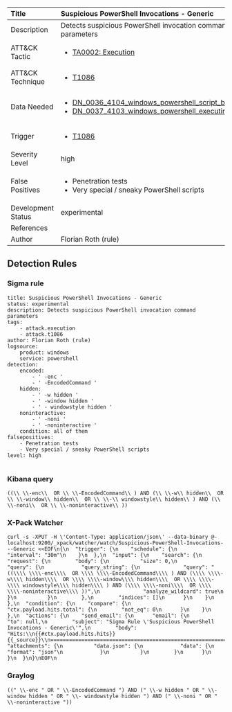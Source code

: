 | Title                | Suspicious PowerShell Invocations - Generic                                                                                                                                                 |
|:---------------------|:------------------------------------------------------------------------------------------------------------------------------------------------------------|
| Description          | Detects suspicious PowerShell invocation command parameters                                                                                                                                           |
| ATT&amp;CK Tactic    | <ul><li>[TA0002: Execution](https://attack.mitre.org/tactics/TA0002)</li></ul>  |
| ATT&amp;CK Technique | <ul><li>[T1086](https://attack.mitre.org/tactics/T1086)</li></ul>                             |
| Data Needed          | <ul><li>[DN_0036_4104_windows_powershell_script_block](../Data_Needed/DN_0036_4104_windows_powershell_script_block.md)</li><li>[DN_0037_4103_windows_powershell_executing_pipeline](../Data_Needed/DN_0037_4103_windows_powershell_executing_pipeline.md)</li></ul>                                                         |
| Trigger              | <ul><li>[T1086](../Triggers/T1086.md)</li></ul>  |
| Severity Level       | high                                                                                                                                                 |
| False Positives      | <ul><li>Penetration tests</li><li>Very special / sneaky PowerShell scripts</li></ul>                                                                  |
| Development Status   | experimental                                                                                                                                                |
| References           | <ul></ul>                                                          |
| Author               | Florian Roth (rule)                                                                                                                                                |


## Detection Rules

### Sigma rule

```
title: Suspicious PowerShell Invocations - Generic
status: experimental
description: Detects suspicious PowerShell invocation command parameters
tags:
    - attack.execution
    - attack.t1086
author: Florian Roth (rule)
logsource:
    product: windows
    service: powershell
detection:
    encoded:
        - ' -enc '
        - ' -EncodedCommand '
    hidden:
        - ' -w hidden '
        - ' -window hidden '
        - ' - windowstyle hidden '
    noninteractive:
        - ' -noni '
        - ' -noninteractive '
    condition: all of them
falsepositives:
    - Penetration tests
    - Very special / sneaky PowerShell scripts
level: high


```





### Kibana query

```
((\\ \\-enc\\  OR \\ \\-EncodedCommand\\ ) AND (\\ \\-w\\ hidden\\  OR \\ \\-window\\ hidden\\  OR \\ \\-\\ windowstyle\\ hidden\\ ) AND (\\ \\-noni\\  OR \\ \\-noninteractive\\ ))
```





### X-Pack Watcher

```
curl -s -XPUT -H \'Content-Type: application/json\' --data-binary @- localhost:9200/_xpack/watcher/watch/Suspicious-PowerShell-Invocations---Generic <<EOF\n{\n  "trigger": {\n    "schedule": {\n      "interval": "30m"\n    }\n  },\n  "input": {\n    "search": {\n      "request": {\n        "body": {\n          "size": 0,\n          "query": {\n            "query_string": {\n              "query": "((\\\\ \\\\-enc\\\\  OR \\\\ \\\\-EncodedCommand\\\\ ) AND (\\\\ \\\\-w\\\\ hidden\\\\  OR \\\\ \\\\-window\\\\ hidden\\\\  OR \\\\ \\\\-\\\\ windowstyle\\\\ hidden\\\\ ) AND (\\\\ \\\\-noni\\\\  OR \\\\ \\\\-noninteractive\\\\ ))",\n              "analyze_wildcard": true\n            }\n          }\n        },\n        "indices": []\n      }\n    }\n  },\n  "condition": {\n    "compare": {\n      "ctx.payload.hits.total": {\n        "not_eq": 0\n      }\n    }\n  },\n  "actions": {\n    "send_email": {\n      "email": {\n        "to": null,\n        "subject": "Sigma Rule \'Suspicious PowerShell Invocations - Generic\'",\n        "body": "Hits:\\n{{#ctx.payload.hits.hits}}{{_source}}\\n================================================================================\\n{{/ctx.payload.hits.hits}}",\n        "attachments": {\n          "data.json": {\n            "data": {\n              "format": "json"\n            }\n          }\n        }\n      }\n    }\n  }\n}\nEOF\n
```





### Graylog

```
((" \\-enc " OR " \\-EncodedCommand ") AND (" \\-w hidden " OR " \\-window hidden " OR " \\- windowstyle hidden ") AND (" \\-noni " OR " \\-noninteractive "))
```

